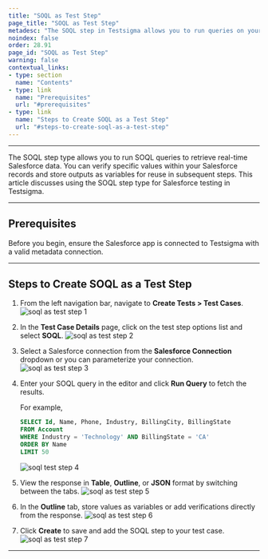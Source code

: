 ```yaml
---
title: "SOQL as Test Step"
page_title: "SOQL as Test Step"
metadesc: "The SOQL step in Testsigma allows you to run queries on your Salesforce data and fetch real-time results, helping you validate data directly during test execution."
noindex: false
order: 28.91
page_id: "SOQL as Test Step"
warning: false
contextual_links:
- type: section
  name: "Contents"
- type: link
  name: "Prerequisites"
  url: "#prerequisites"
- type: link
  name: "Steps to Create SOQL as a Test Step"
  url: "#steps-to-create-soql-as-a-test-step"
---
```


---

The SOQL step type allows you to run SOQL queries to retrieve real-time Salesforce data. You can verify specific values within your Salesforce records and store outputs as variables for reuse in subsequent steps. This article discusses using the SOQL step type for Salesforce testing in Testsigma.

---

## **Prerequisites**

Before you begin, ensure the Salesforce app is connected to Testsigma with a valid metadata connection.

---

## **Steps to Create SOQL as a Test Step**

1. From the left navigation bar, navigate to **Create Tests > Test Cases**. 
   ![soql as test step 1](https://s3.amazonaws.com/static-docs.testsigma.com/new_images/projects/salesforce-testing/soql_test_step_1.png)

2. In the **Test Case Details** page, click on the test step options list and select **SOQL**. 
   ![soql as test step 2](https://s3.amazonaws.com/static-docs.testsigma.com/new_images/projects/salesforce-testing/SOQL_as_Test_Step_2.png)

3. Select a Salesforce connection from the **Salesforce Connection** dropdown or you can parameterize your connection. 
   ![soql as test step 3](https://s3.amazonaws.com/static-docs.testsigma.com/new_images/projects/salesforce-testing/SOQL_as_Test_Step_3.png)

4. Enter your SOQL query in the editor and click **Run Query** to fetch the results. 

   For example, 

   ```sql
   SELECT Id, Name, Phone, Industry, BillingCity, BillingState
   FROM Account
   WHERE Industry = 'Technology' AND BillingState = 'CA'
   ORDER BY Name
   LIMIT 50
   ```
   ![soql test step 4](https://s3.amazonaws.com/static-docs.testsigma.com/new_images/projects/salesforce-testing/soql_test_step_4.png)

5. View the response in **Table**, **Outline**, or **JSON** format by switching between the tabs.
   ![soql as test step 5](https://s3.amazonaws.com/static-docs.testsigma.com/new_images/projects/salesforce-testing/SOQL_as_Test_Step_5.png)

6. In the **Outline** tab, store values as variables or add verifications directly from the response.
   ![soql as test step 6](https://s3.amazonaws.com/static-docs.testsigma.com/new_images/projects/salesforce-testing/SOQL_as_Test_Step_6.png)

7. Click **Create** to save and add the SOQL step to your test case.
   ![soql as test step 7](https://s3.amazonaws.com/static-docs.testsigma.com/new_images/projects/salesforce-testing/soql_test_step_7.1.png)

---